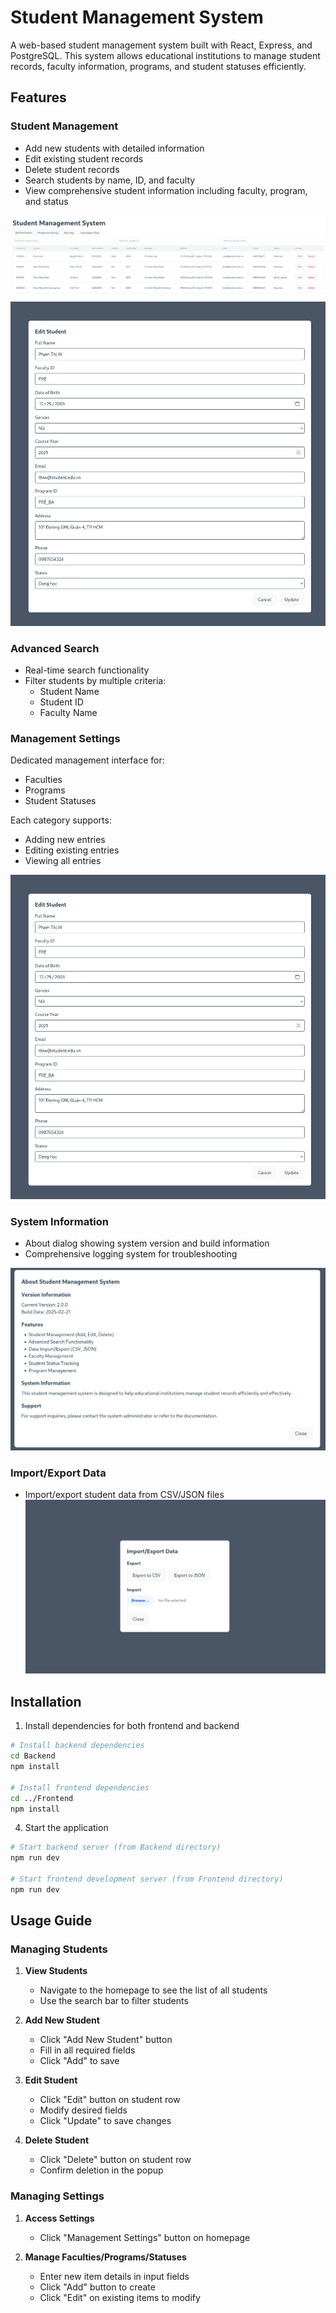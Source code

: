 # Student Management System

A web-based student management system built with React, Express, and PostgreSQL. This system allows educational institutions to manage student records, faculty information, programs, and student statuses efficiently.

## Features

### Student Management
- Add new students with detailed information
- Edit existing student records
- Delete student records
- Search students by name, ID, and faculty
- View comprehensive student information including faculty, program, and status

![Student List](screenshots/student-list.png)
![Add/Edit Student](screenshots/student-form.png)

### Advanced Search
- Real-time search functionality
- Filter students by multiple criteria:
  - Student Name
  - Student ID
  - Faculty Name

### Management Settings
Dedicated management interface for:
- Faculties
- Programs
- Student Statuses

Each category supports:
- Adding new entries
- Editing existing entries
- Viewing all entries

![Management Settings](screenshots/management-settings.png)

### System Information
- About dialog showing system version and build information
- Comprehensive logging system for troubleshooting

![About Dialog](screenshots/about-dialog.png)

### Import/Export Data
- Import/export student data from CSV/JSON files
![Import/Export](screenshots/import-export.png)

## Installation

1. Install dependencies for both frontend and backend
```bash
# Install backend dependencies
cd Backend
npm install

# Install frontend dependencies
cd ../Frontend
npm install
```

4. Start the application
```bash
# Start backend server (from Backend directory)
npm run dev

# Start frontend development server (from Frontend directory)
npm run dev
```

## Usage Guide

### Managing Students

1. **View Students**
   - Navigate to the homepage to see the list of all students
   - Use the search bar to filter students

2. **Add New Student**
   - Click "Add New Student" button
   - Fill in all required fields
   - Click "Add" to save

3. **Edit Student**
   - Click "Edit" button on student row
   - Modify desired fields
   - Click "Update" to save changes

4. **Delete Student**
   - Click "Delete" button on student row
   - Confirm deletion in the popup

### Managing Settings

1. **Access Settings**
   - Click "Management Settings" button on homepage

2. **Manage Faculties/Programs/Statuses**
   - Enter new item details in input fields
   - Click "Add" button to create
   - Click "Edit" on existing items to modify
